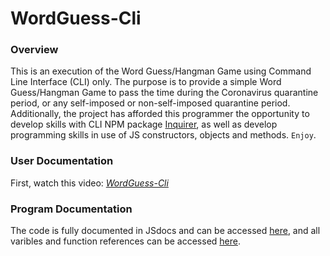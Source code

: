 # WordGuess-Cli

### Overview
This is an execution of the Word Guess/Hangman Game using Command Line Interface (CLI) only.  The purpose is to provide a simple Word Guess/Hangman Game to pass the time during the Coronavirus quarantine period, or any self-imposed or non-self-imposed quarantine period.   Additionally, the project has afforded this programmer the opportunity to develop skills with CLI NPM package [Inquirer](www.npmjs.com/package/inquirer), as well as develop programming skills in use of JS constructors, objects and methods.  `Enjoy`.

### User Documentation
First, watch this video: _*[WordGuess-Cli](https://drive.google.com/file/d/10E7WnFGT-kwfidCYFJF2rwrz3oOCrV8y/view)*_


### Program Documentation
The code is fully documented in JSdocs and can be accessed [here](https://stevenbowler.github.io/WordGuess-Cli/docs/index.js.html), and all varibles and function references can be accessed [here](https://stevenbowler.github.io/WordGuess-Cli/docs/globals.js.html).